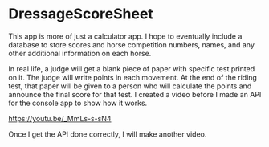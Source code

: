 # DressageScoreSheet
This app is more of just a calculator app.  I hope to eventually include a database to store scores and horse competition numbers, names, and any other additional information on each horse.  

In real life, a judge will get a blank piece of paper with specific test printed on it.  The judge will write points in each movement.  At the end of the riding test, that paper will be given to a person who will calculate the points and announce the final score for that test.  I created a video before I made an API for the console app to show how it works. 

https://youtu.be/_MmLs-s-sN4

Once I get the API done correctly, I will make another video.  
